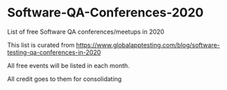 # Software-QA-Conferences-2020
List of free Software QA conferences/meetups in 2020

This list is curated from https://www.globalapptesting.com/blog/software-testing-qa-conferences-in-2020

All free events will be listed in each month.

All credit goes to them for consolidating
